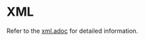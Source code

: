 # XML

Refer to the [xml.adoc](../../documentation/IDTA-01001/modules/ROOT/pages/mappings/formats/xml.adoc) for detailed information.
